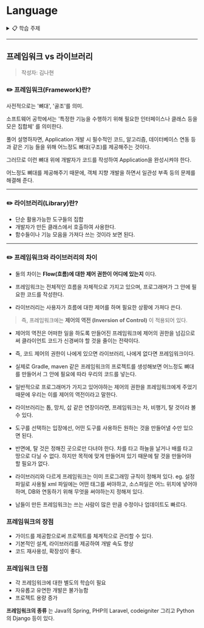 # Language

<details>
<summary>📋 학습 주제</summary>
  <!-- 예시: - [API](#API) -->
  
  [Framework vs. Library](#프레임워크-vs-라이브러리)
  
</details>

---

<!-- 예시:  ### API -->

## 프레임워크 vs 라이브러리
> 작성자: 김나현

### ✏️ 프레임워크(Framework)란?

사전적으로는 '뼈대', '골조'를 의미.

소프트웨어 공학에서는 '특정한 기능을 수행하기 위해 필요한 인터페이스나 클래스 등을 모은 집합체' 를 의미한다.

풀어 설명하자면, Application 개발 시 필수적인 코드, 알고리즘, 데이터베이스 연동 등과 같은 기능 들을 위해 어느정도 뼈대(구조)를 제공해주는 것이다.

그러므로 이런 뼈대 위에 개발자가 코드를 작성하여 Application을 완성시켜야 한다. 

어느정도 뼈대를 제공해주기 때문에, 객체 지향 개발을 하면서 일관성 부족 등의 문제를 해결해 준다.

---
### ✏️ 라이브러리(Library)란?
- 단순 활용가능한 도구들의 집합
- 개발자가 만든 클래스에서 호출하여 사용한다. 
- 함수들이나 기능 모음을 가져다 쓰는 것이라 보면 된다.

---

### ✏️ 프레임워크와 라이브러리의 차이
- 둘의 차이는 **Flow(흐름)에 대한 제어 권한이 어디에 있는지** 이다.

- 프레임워크는 전체적인 흐름을 자체적으로 가지고 있으며, 프로그래머가 그 안에 필요한 코드를 작성한다.
- 라이브러리는 사용자가 흐름에 대한 제어를 하며 필요한 상황에 가져다 쓴다.

> 즉, 프레임워크에는 **제어의 역전 (Inversion of Control)** 이 적용되어 있다.

- 제어의 역전은 어떠한 일을 하도록 만들어진 프레임워크에 제어의 권한을 넘김으로써 클라이언트 코드가 신경써야 할 것을 줄이는 전략이다.

- 즉, 코드 제어의 권한이 나에게 있으면 라이브러리, 나에게 없다면 프레임워크이다.

- 실제로 Gradle, maven 같은 프레임워크의 프로젝트를 생성해보면 어느정도 뼈대를 만들어서 그 안에 필요에 따라 우리의 코드를 넣는다.
- 일반적으로 프로그래머가 가지고 있어야하는 제어의 권한을 프레임워크에게 주었기 때문에 우리는 이를 제어의 역전이라고 말한다.


- 라이브러리는 톱, 망치, 삽 같은 연장이라면, 프레임워크는 차, 비행기, 탈 것이라 볼 수 있다.

- 도구를 선택하는 입장에선, 어떤 도구를 사용하든 원하는 것을 만들어낼 수만 있으면 된다.
- 반면에, 탈 것은 정해진 곳으로만 다녀야 한다. 차를 타고 하늘을 날거나 배를 타고 땅으로 다닐 수 없다. 하지만 목적에 맞게 만들어져 있기 때문에 탈 것을 만들어야 할 필요가 없다.
- 라이브러리와 다르게 프레임워크는 이미 프로그래밍 규칙이 정해져 있다. 
  eg. 설정파일로 사용될 xml 파일에는 어떤 태그를 써야하고, 소스파일은 어느 위치에 넣어야하며, DB와 연동하기 위해 무엇을 써야하는지 정해져 있다.
- 남들이 만든 프레임워크는 쓰는 사람이 많은 만큼 수정이나 업데이트도 빠르다.


### 프레임워크의 장점
- 가이드를 제공함으로써 프로젝트를 체계적으로 관리할 수 있다.
- 기본적인 설계, 라이브러리를 제공하여 개발 속도 향상
- 코드 재사용성, 확장성이 좋다.

### 프레임워크 단점
- 각 프레임워크에 대한 별도의 학습이 필요
- 자유롭고 유연한 개발은 불가능함
- 프로젝트 용량 증가

**프레임워크의 종류** 는 Java의 Spring, PHP의 Laravel, codeigniter 그리고 Python의 Django 등이 있다.
